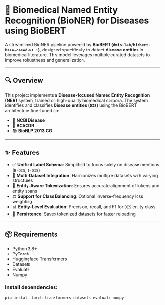 # 🧬 Biomedical Named Entity Recognition (BioNER) for Diseases using BioBERT

A streamlined BioNER pipeline powered by **BioBERT (`dmis-lab/biobert-base-cased-v1.1`)**, designed specifically to detect **disease entities** in biomedical literature. This model leverages multiple curated datasets to improve robustness and generalization.

---

## 🔍 Overview

This project implements a **Disease-focused Named Entity Recognition (NER)** system, trained on high-quality biomedical corpora. The system identifies and classifies **Disease entities (`DIS`)** using the BioBERT architecture fine-tuned on:

- 🧫 **NCBI Disease**
- 💊 **BC5CDR**
- 📚 **BioNLP 2013 CG**

---

## ✨ Features

- ✅ **Unified Label Schema**: Simplified to focus solely on disease mentions (`B-DIS`, `I-DIS`)
- 🔁 **Multi-Dataset Integration**: Harmonizes multiple datasets with varying structures
- 🧠 **Entity-Aware Tokenization**: Ensures accurate alignment of tokens and entity spans
- ⚖️ **Support for Class Balancing**: Optional inverse-frequency loss weighting
- 📊 **Entity-Level Evaluation**: Precision, recall, and F1 for `DIS` entity class
- 💾 **Persistence**: Saves tokenized datasets for faster reloading

---

## 📦 Requirements

- Python 3.8+
- PyTorch
- Huggingface Transformers
- Datasets
- Evaluate
- Numpy

### Install dependencies:

```bash
pip install torch transformers datasets evaluate numpy
